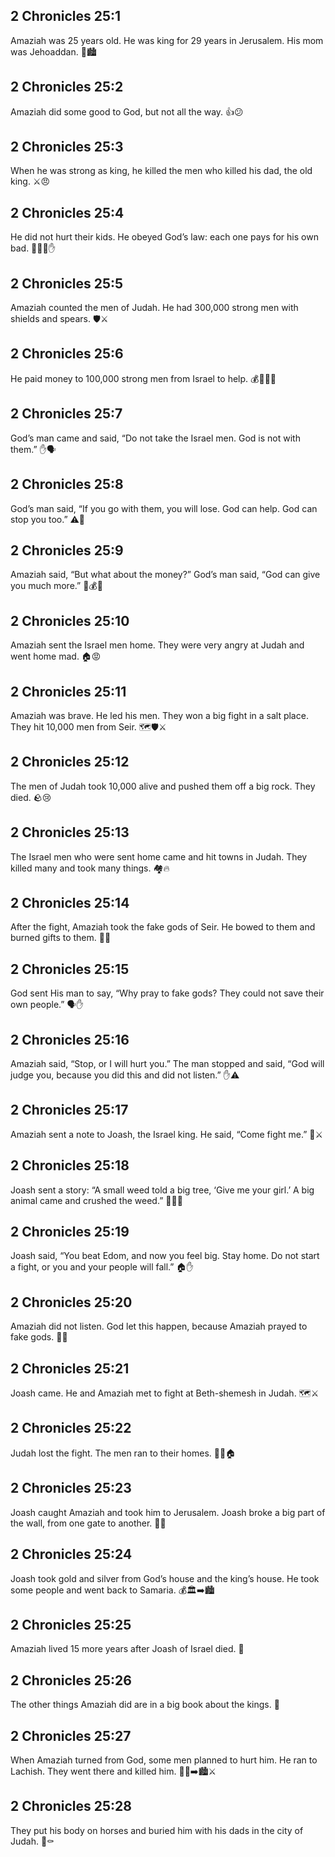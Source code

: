 ## 2 Chronicles 25:1
Amaziah was 25 years old. He was king for 29 years in Jerusalem. His mom was Jehoaddan. 👑🏙️
## 2 Chronicles 25:2
Amaziah did some good to God, but not all the way. 👍😕
## 2 Chronicles 25:3
When he was strong as king, he killed the men who killed his dad, the old king. ⚔️😠
## 2 Chronicles 25:4
He did not hurt their kids. He obeyed God’s law: each one pays for his own bad. 👨‍👧‍👦✋
## 2 Chronicles 25:5
Amaziah counted the men of Judah. He had 300,000 strong men with shields and spears. 🛡️⚔️
## 2 Chronicles 25:6
He paid money to 100,000 strong men from Israel to help. 💰🧑‍🤝‍🧑
## 2 Chronicles 25:7
God’s man came and said, “Do not take the Israel men. God is not with them.” ✋🗣️
## 2 Chronicles 25:8
God’s man said, “If you go with them, you will lose. God can help. God can stop you too.” ⚠️🙏
## 2 Chronicles 25:9
Amaziah said, “But what about the money?” God’s man said, “God can give you much more.” 💬💰✨
## 2 Chronicles 25:10
Amaziah sent the Israel men home. They were very angry at Judah and went home mad. 🏠😡
## 2 Chronicles 25:11
Amaziah was brave. He led his men. They won a big fight in a salt place. They hit 10,000 men from Seir. 🗺️🛡️⚔️
## 2 Chronicles 25:12
The men of Judah took 10,000 alive and pushed them off a big rock. They died. 🪨😢
## 2 Chronicles 25:13
The Israel men who were sent home came and hit towns in Judah. They killed many and took many things. 🏘️🔥
## 2 Chronicles 25:14
After the fight, Amaziah took the fake gods of Seir. He bowed to them and burned gifts to them. 🗿🔥
## 2 Chronicles 25:15
God sent His man to say, “Why pray to fake gods? They could not save their own people.” 🗣️✋
## 2 Chronicles 25:16
Amaziah said, “Stop, or I will hurt you.” The man stopped and said, “God will judge you, because you did this and did not listen.” ✋⚠️
## 2 Chronicles 25:17
Amaziah sent a note to Joash, the Israel king. He said, “Come fight me.” 📜⚔️
## 2 Chronicles 25:18
Joash sent a story: “A small weed told a big tree, ‘Give me your girl.’ A big animal came and crushed the weed.” 🌿🌳🐗
## 2 Chronicles 25:19
Joash said, “You beat Edom, and now you feel big. Stay home. Do not start a fight, or you and your people will fall.” 🏠✋
## 2 Chronicles 25:20
Amaziah did not listen. God let this happen, because Amaziah prayed to fake gods. 🙉🗿
## 2 Chronicles 25:21
Joash came. He and Amaziah met to fight at Beth-shemesh in Judah. 🗺️⚔️
## 2 Chronicles 25:22
Judah lost the fight. The men ran to their homes. 🏃‍♂️🏠
## 2 Chronicles 25:23
Joash caught Amaziah and took him to Jerusalem. Joash broke a big part of the wall, from one gate to another. 🧱💥
## 2 Chronicles 25:24
Joash took gold and silver from God’s house and the king’s house. He took some people and went back to Samaria. 💰🏛️➡️🏙️
## 2 Chronicles 25:25
Amaziah lived 15 more years after Joash of Israel died. 📆
## 2 Chronicles 25:26
The other things Amaziah did are in a big book about the kings. 📖
## 2 Chronicles 25:27
When Amaziah turned from God, some men planned to hurt him. He ran to Lachish. They went there and killed him. 🏃‍♂️➡️🏙️⚔️
## 2 Chronicles 25:28
They put his body on horses and buried him with his dads in the city of Judah. 🐎⚰️
